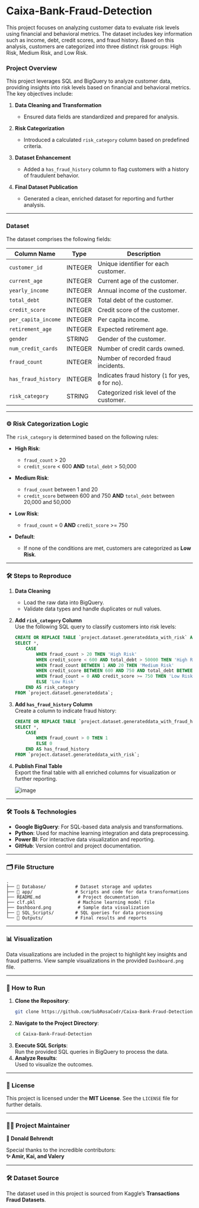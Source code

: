 # Caixa-Bank-Fraud-Detection
This project focuses on analyzing customer data to evaluate risk levels using financial and behavioral metrics. The dataset includes key information such as income, debt, credit scores, and fraud history. Based on this analysis, customers are categorized into three distinct risk groups: High Risk, Medium Risk, and Low Risk.


### **Project Overview**

This project leverages SQL and BigQuery to analyze customer data, providing insights into risk levels based on financial and behavioral metrics. The key objectives include:

1. **Data Cleaning and Transformation**  
   - Ensured data fields are standardized and prepared for analysis.  

2. **Risk Categorization**  
   - Introduced a calculated `risk_category` column based on predefined criteria.  

3. **Dataset Enhancement**  
   - Added a `has_fraud_history` column to flag customers with a history of fraudulent behavior.  

4. **Final Dataset Publication**  
   - Generated a clean, enriched dataset for reporting and further analysis.  

---

### **Dataset**

The dataset comprises the following fields:

| **Column Name**       | **Type**    | **Description**                                              |
|------------------------|-------------|--------------------------------------------------------------|
| `customer_id`          | INTEGER     | Unique identifier for each customer.                        |
| `current_age`          | INTEGER     | Current age of the customer.                                |
| `yearly_income`        | INTEGER     | Annual income of the customer.                              |
| `total_debt`           | INTEGER     | Total debt of the customer.                                 |
| `credit_score`         | INTEGER     | Credit score of the customer.                               |
| `per_capita_income`    | INTEGER     | Per capita income.                                          |
| `retirement_age`       | INTEGER     | Expected retirement age.                                    |
| `gender`               | STRING      | Gender of the customer.                                     |
| `num_credit_cards`     | INTEGER     | Number of credit cards owned.                               |
| `fraud_count`          | INTEGER     | Number of recorded fraud incidents.                         |
| `has_fraud_history`    | INTEGER     | Indicates fraud history (`1` for yes, `0` for no).          |
| `risk_category`        | STRING      | Categorized risk level of the customer.                     |

---

### **⚙️ Risk Categorization Logic**

The `risk_category` is determined based on the following rules:  

- **High Risk**:  
  - `fraud_count` > 20  
  - `credit_score` < 600 **AND** `total_debt` > 50,000  

- **Medium Risk**:  
  - `fraud_count` between 1 and 20  
  - `credit_score` between 600 and 750 **AND** `total_debt` between 20,000 and 50,000  

- **Low Risk**:  
  - `fraud_count` = 0 **AND** `credit_score` >= 750  

- **Default**:  
  - If none of the conditions are met, customers are categorized as **Low Risk**.  

---

### **🛠️ Steps to Reproduce**

1. **Data Cleaning**  
   - Load the raw data into BigQuery.  
   - Validate data types and handle duplicates or null values.  

2. **Add `risk_category` Column**  
   Use the following SQL query to classify customers into risk levels:  

   ```sql
   CREATE OR REPLACE TABLE `project.dataset.generateddata_with_risk` AS
   SELECT *,
       CASE
           WHEN fraud_count > 20 THEN 'High Risk'
           WHEN credit_score < 600 AND total_debt > 50000 THEN 'High Risk'
           WHEN fraud_count BETWEEN 1 AND 20 THEN 'Medium Risk'
           WHEN credit_score BETWEEN 600 AND 750 AND total_debt BETWEEN 20000 AND 50000 THEN 'Medium Risk'
           WHEN fraud_count = 0 AND credit_score >= 750 THEN 'Low Risk'
           ELSE 'Low Risk'
       END AS risk_category
   FROM `project.dataset.generateddata`;
   ```

3. **Add `has_fraud_history` Column**  
   Create a column to indicate fraud history:  

   ```sql
   CREATE OR REPLACE TABLE `project.dataset.generateddata_with_fraud_history` AS
   SELECT *,
       CASE
           WHEN fraud_count > 0 THEN 1
           ELSE 0
       END AS has_fraud_history
   FROM `project.dataset.generateddata_with_risk`;
   ```

4. **Publish Final Table**  
   Export the final table with all enriched columns for visualization or further reporting.

   ![image](https://github.com/user-attachments/assets/32716df2-94a5-4043-8c1d-603dc792b542)



---

### **🛠️ Tools & Technologies**

- **Google BigQuery**: For SQL-based data analysis and transformations.  
- **Python**: Used for machine learning integration and data preprocessing.  
- **Power BI**: For interactive data visualization and reporting.  
- **GitHub**: Version control and project documentation.  

---

### **🗂️ File Structure**

```
.
├── 📁 Database/           # Dataset storage and updates
├── 📁 app/                # Scripts and code for data transformations
├── README.md              # Project documentation
├── clf.pkl                # Machine learning model file
├── Dashboard.png          # Sample data visualization
├── 📁 SQL_Scripts/        # SQL queries for data processing
└── 📁 Outputs/            # Final results and reports
```

---

### **📊 Visualization**  
Data visualizations are included in the project to highlight key insights and fraud patterns. View sample visualizations in the provided `Dashboard.png` file.

---

### **🚀 How to Run**

1. **Clone the Repository**:  
   ```bash
   git clone https://github.com/SubRosaCodr/Caixa-Bank-Fraud-Detection.git
   ```
2. **Navigate to the Project Directory**:  
   ```bash
   cd Caixa-Bank-Fraud-Detection
   ```
3. **Execute SQL Scripts**:  
   Run the provided SQL queries in BigQuery to process the data.  
4. **Analyze Results**:  
   Used to visualize the outcomes.

---

### **📜 License**  
This project is licensed under the **MIT License**. See the `LICENSE` file for further details.

---

### **🙋‍♂️ Project Maintainer**  
**👤 Donald Behrendt**  

Special thanks to the incredible contributors:  
**✨ Amir, Kai, and Valery**

---

### **🛠️ Dataset Source**  
The dataset used in this project is sourced from Kaggle’s **Transactions Fraud Datasets**.


